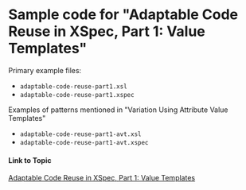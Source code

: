 # Sample code for "Adaptable Code Reuse in XSpec, Part 1: Value Templates"

Primary example files:

* `adaptable-code-reuse-part1.xsl`
* `adaptable-code-reuse-part1.xspec`

Examples of patterns mentioned in "Variation Using Attribute Value Templates"

* `adaptable-code-reuse-part1-avt.xsl`
* `adaptable-code-reuse-part1-avt.xspec`

#### Link to Topic
[Adaptable Code Reuse in XSpec, Part 1: Value Templates](https://medium.com/@xspectacles/adaptable-code-reuse-in-xspec-part-1-3cf896d61bbb)
